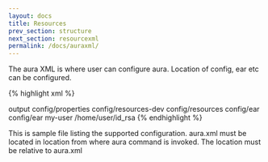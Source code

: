 ```yaml
---
layout: docs
title: Resources
prev_section: structure
next_section: resourcexml
permalink: /docs/auraxml/
---
```


The aura XML is where user can configure aura. Location of config, ear etc can be configured.

{% highlight xml %}

<aura>
	<aura-was-config>
		<output-file-base-location>output</output-file-base-location>
		<properties>config/properties</properties>
		<resource-set>
			<resource>config/resources-dev</resource>
		</resource-set>
		<resource-set>
			<resource>config/resources</resource>
		</resource-set>
	</aura-was-config>
	<aura-was-deploy>
		<ear>config/ear</ear>
		<deploydata>config/ear</deploydata>
		<unix-user>my-user</unix-user>
		<keyfile>/home/user/id_rsa</keyfile>
	</aura-was-deploy>
</aura>
{% endhighlight %}

This is sample file listing the supported configuration. aura.xml must be located in location from where aura command is invoked. 
The location must be relative to aura.xml

